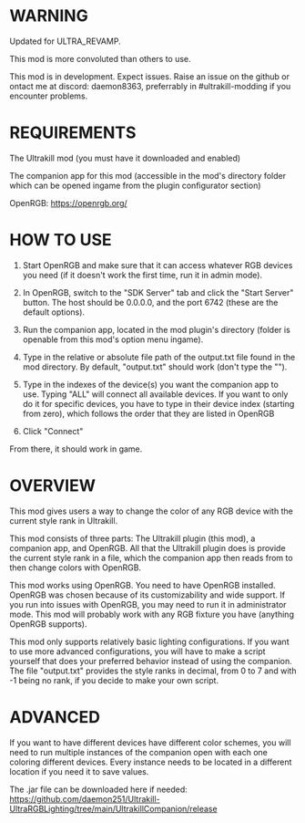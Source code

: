 # WARNING

Updated for ULTRA_REVAMP.

This mod is more convoluted than others to use.

This mod is in development. Expect issues. Raise an issue on the github or ontact me at discord: daemon8363, preferrably in #ultrakill-modding if you encounter problems.

# REQUIREMENTS

The Ultrakill mod (you must have it downloaded and enabled) 

The companion app for this mod (accessible in the mod's directory folder which can be opened ingame from the plugin configurator section) 

OpenRGB: https://openrgb.org/

# HOW TO USE

1. Start OpenRGB and make sure that it can access whatever RGB devices you need (if it doesn't work the first time, run it in admin mode).
 
2. In OpenRGB, switch to the "SDK Server" tab and click the "Start Server" button. The host should be 0.0.0.0, and the port 6742 (these are the default options). 

3. Run the companion app, located in the mod plugin's directory (folder is openable from this mod's option menu ingame). 

4. Type in the relative or absolute file path of the output.txt file found in the mod directory. By default, "output.txt" should work (don't type the "").

5. Type in the indexes of the device(s) you want the companion app to use. Typing "ALL" will connect all available devices. If you want to only do it for specific devices, you have to type in their device index (starting from zero), which follows the order that they are listed in OpenRGB

6. Click "Connect"

From there, it should work in game.

# OVERVIEW

This mod gives users a way to change the color of any RGB device with the current style rank in Ultrakill.

This mod consists of three parts: The Ultrakill plugin (this mod), a companion app, and OpenRGB. All that the Ultrakill plugin does is provide the current 
style rank in a file, which the companion app then reads from to then change colors with OpenRGB.

This mod works using OpenRGB. You need to have OpenRGB installed. OpenRGB was chosen because of its customizability and wide support.
If you run into issues with OpenRGB, you may need to run it in administrator mode.
This mod will probably work with any RGB fixture you have (anything OpenRGB supports).

This mod only supports relatively basic lighting configurations.
If you want to use more advanced configurations, you will have to make a script yourself that does your preferred behavior instead of using the companion. 
The file "output.txt" provides the style ranks in decimal, from 0 to 7 and with -1 being no rank, if you decide to make your own script. 

# ADVANCED

If you want to have different devices have different color schemes, you will need to run multiple instances of the companion open with each one coloring different devices.
Every instance needs to be located in a different location if you need it to save values.

The .jar file can be downloaded here if needed: https://github.com/daemon251/Ultrakill-UltraRGBLighting/tree/main/UltrakillCompanion/release 
